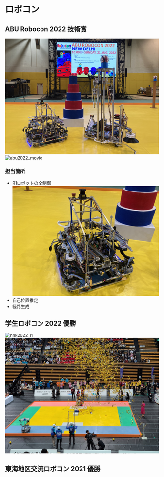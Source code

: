 # ロボコン
## ABU Robocon 2022 技術賞
![abu2022_robot](/images/IMG_9556.JPG)
![abu2022_movie](/images/IMG_2958.gif)

### 担当箇所
* R1ロボットの全制御
![abu2022_r1](/images/IMG_9561.JPG)
* 自己位置推定
* 経路生成

## 学生ロボコン 2022 優勝
![nhk2022_r1](/images/IMG_9277.JPG)
![nhk2022_win](/images/IMG_9327.JPG)

## 東海地区交流ロボコン 2021 優勝


## 